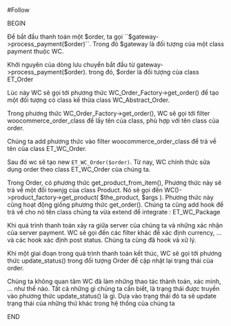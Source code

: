 #Follow

BEGIN

Để bắt đầu thanh toán một $order, ta gọi ``$gateway->process_payment($order)``. Trong đó $gateway là đối tượng của một class payment thuộc WC.

Khởi nguyên của dòng lưu chuyển bắt đầu từ gateway->process_payment($order). trong đó, $order là đối tượng của class ET_Order

Lúc này WC sẽ gọi tới phương thức WC_Order_Factory->get_order() để tạo một đối tượng có class kế thừa class WC_Abstract_Order.

Trong phương thức WC_Order_Factory->get_order(), WC sẽ gọi tới filter woocommerce_order_class để lấy tên của class, phù hợp với tên class của order.

Chúng ta add phương thức vào filter woocommerce_order_class để trả về tên của class ET_WC_Order.

Sau đó wc sẽ tạo new ``ET_WC_Order($order)``. Từ nay, WC chính thức sửa dụng order theo class ET_WC_Order của chúng ta.

Trong Order, có phương thức get_product_from_item(), Phương thức này sẽ trả về một đối townjg của class Product. Nó sẽ gọi đến WC()->product_factory->get_product( $the_product, $args ). Phương thức này cũng hoạt động giống phương thức get_order(). Chúng ta cũng add hook để trả về cho nó tên class chúng ta vừa extend để integrate : ET_WC_Package

Khi quá trình thanh toán xảy ra giữa server của chúng ta và những xác nhận của server payment. WC sẽ gọi đến các filter khác để xác định currency, ... và các hook xác định post status. Chúng ta cũng đã hook và xử lý.

Khi một giai đoạn trong quá trình thanh toán kết thúc, WC sẽ gọi tới phương thức update_status() trong đối tượng Order để cập nhật lại trạng thái của order.

Chúng ta không quan tâm WC đã làm những thao tác thành toán, xác minh, ... như thế nào. Tất cả những gì chúng ta cần biết, là trạng thái được truyền vào phương thức update_status() là gì. Dựa vào trạng thái đó ta sẽ update trạng thái của những thứ khác trong hệ thống của chúng ta

END